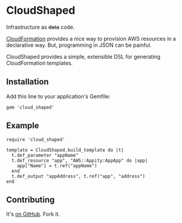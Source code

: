 # CloudShaped

Infrastructure as <del>data</del> code.

[CloudFormation][cloud_formation] provides a nice way to provision AWS resources in a declarative way.  But, programming in JSON can be painful.

CloudShaped provides a simple, extensible DSL for generating CloudFormation templates.

## Installation

Add this line to your application's Gemfile:

    gem 'cloud_shaped'

## Example

    require 'cloud_shaped'

    template = CloudShaped.build_template do |t|
      t.def_parameter "appName"
      t.def_resource "app", "AWS::Appity:AppApp" do |app|
        app["Name"] = t.ref("appName")
      end
      t.def_output "appAddress", t.ref("app", "address")
    end

## Contributing

It's [on GitHub][cloud_shaped]. Fork it.

[cloud_formation]: http://aws.amazon.com/cloudformation/
[cloud_shaped]: https://github.com/mdub/cloud_shaped
